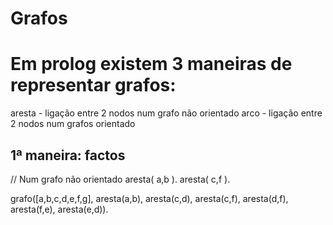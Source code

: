 # Grafos

# Em prolog existem 3 maneiras de representar grafos:

aresta - ligação entre 2 nodos num grafo não orientado arco - ligação entre 2
nodos num grafos orientado

## 1ª maneira: factos

// Num grafo não orientado aresta( a,b ).  aresta( c,f ).


grafo([a,b,c,d,e,f,g], aresta(a,b), aresta(c,d), aresta(c,f), aresta(d,f),
aresta(f,e), aresta(e,d)).
